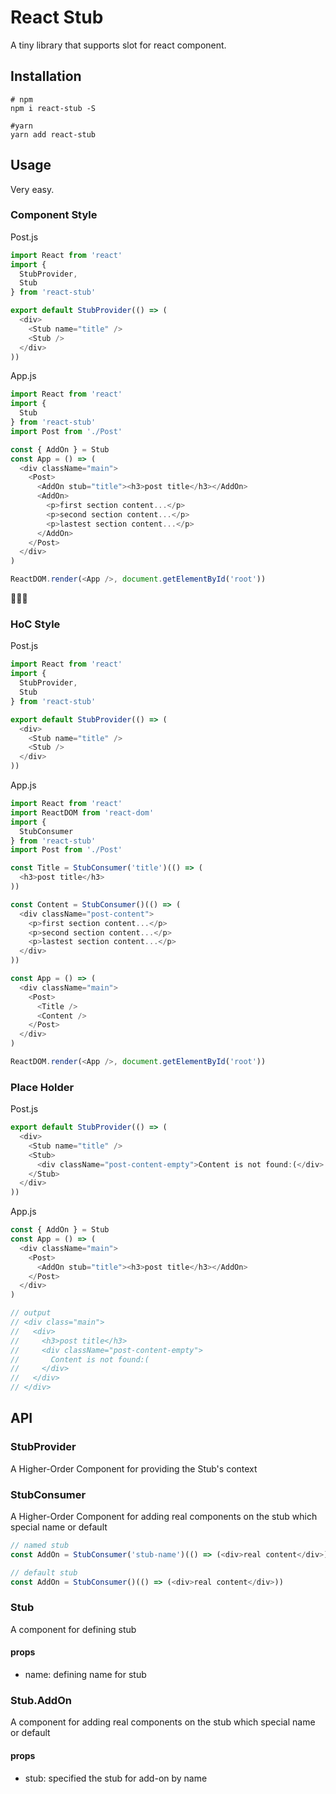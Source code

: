 # React Stub

A tiny library that supports slot for react component.

## Installation

```shell
# npm
npm i react-stub -S

#yarn
yarn add react-stub
```

## Usage

Very easy.

### Component Style

Post.js

```javascript
import React from 'react'
import {
  StubProvider,
  Stub
} from 'react-stub'

export default StubProvider(() => (
  <div>
    <Stub name="title" />
    <Stub />
  </div>
))
```

App.js

```javascript
import React from 'react'
import {
  Stub
} from 'react-stub'
import Post from './Post'

const { AddOn } = Stub
const App = () => (
  <div className="main">
    <Post>
      <AddOn stub="title"><h3>post title</h3></AddOn>
      <AddOn>
        <p>first section content...</p>
        <p>second section content...</p>
        <p>lastest section content...</p>
      </AddOn>
    </Post>
  </div>
)

ReactDOM.render(<App />, document.getElementById('root'))
```

:dizzy::dizzy::dizzy:

### HoC Style

Post.js

```javascript
import React from 'react'
import {
  StubProvider,
  Stub
} from 'react-stub'

export default StubProvider(() => (
  <div>
    <Stub name="title" />
    <Stub />
  </div>
))
```

App.js

```javascript
import React from 'react'
import ReactDOM from 'react-dom'
import {
  StubConsumer
} from 'react-stub'
import Post from './Post'

const Title = StubConsumer('title')(() => (
  <h3>post title</h3>
))

const Content = StubConsumer()(() => (
  <div className="post-content">
    <p>first section content...</p>
    <p>second section content...</p>
    <p>lastest section content...</p>
  </div>
))

const App = () => (
  <div className="main">
    <Post>
      <Title />
      <Content />
    </Post>
  </div>
)

ReactDOM.render(<App />, document.getElementById('root'))
```

### Place Holder

Post.js

```javascript
export default StubProvider(() => (
  <div>
    <Stub name="title" />
    <Stub>
      <div className="post-content-empty">Content is not found:(</div>
    </Stub>
  </div>
))
```

App.js

```javascript
const { AddOn } = Stub
const App = () => (
  <div className="main">
    <Post>
      <AddOn stub="title"><h3>post title</h3></AddOn>
    </Post>
  </div>
)

// output
// <div class="main">
//   <div>
//     <h3>post title</h3>
//     <div className="post-content-empty">
//       Content is not found:(
//     </div>
//   </div>
// </div>
```

## API

### StubProvider

A Higher-Order Component for providing the Stub's context

### StubConsumer

A Higher-Order Component for adding real components on the stub which special name or default

```javascript
// named stub
const AddOn = StubConsumer('stub-name')(() => (<div>real content</div>))

// default stub
const AddOn = StubConsumer()(() => (<div>real content</div>))
```

### Stub

A component for defining stub

#### props

- name: defining name for stub

### Stub.AddOn

A component for adding real components on the stub which special name or default

#### props

- stub: specified the stub for add-on by name
